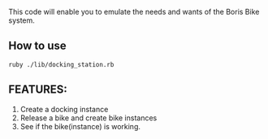 This code will enable you to emulate the needs and wants of the Boris Bike system.

## How to use

```shell
ruby ./lib/docking_station.rb
```

## FEATURES:
1. Create a docking instance
2. Release a bike and create bike instances
3. See if the bike(instance) is working.
